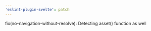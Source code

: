 ```yaml
---
'eslint-plugin-svelte': patch
---
```


fix(no-navigation-without-resolve): Detecting asset() function as well
